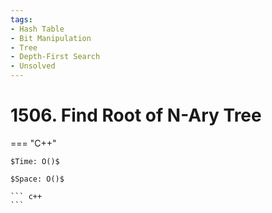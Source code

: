 ```yaml
---
tags:
- Hash Table
- Bit Manipulation
- Tree
- Depth-First Search
- Unsolved
---
```



# 1506. Find Root of N-Ary Tree

=== "C++"

    $Time: O()$

    $Space: O()$

    ``` c++
    ```